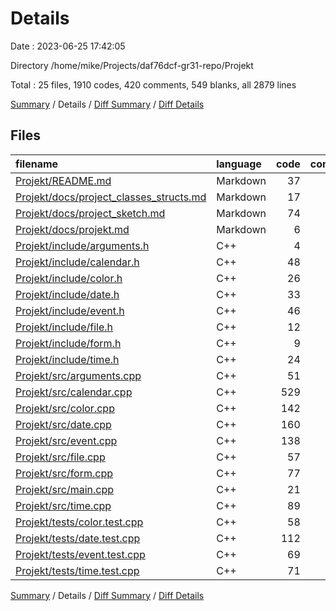 # Details

Date : 2023-06-25 17:42:05

Directory /home/mike/Projects/daf76dcf-gr31-repo/Projekt

Total : 25 files,  1910 codes, 420 comments, 549 blanks, all 2879 lines

[Summary](results.md) / Details / [Diff Summary](diff.md) / [Diff Details](diff-details.md)

## Files
| filename | language | code | comment | blank | total |
| :--- | :--- | ---: | ---: | ---: | ---: |
| [Projekt/README.md](/Projekt/README.md) | Markdown | 37 | 0 | 18 | 55 |
| [Projekt/docs/project_classes_structs.md](/Projekt/docs/project_classes_structs.md) | Markdown | 17 | 0 | 16 | 33 |
| [Projekt/docs/project_sketch.md](/Projekt/docs/project_sketch.md) | Markdown | 74 | 0 | 10 | 84 |
| [Projekt/docs/projekt.md](/Projekt/docs/projekt.md) | Markdown | 6 | 0 | 2 | 8 |
| [Projekt/include/arguments.h](/Projekt/include/arguments.h) | C++ | 4 | 15 | 3 | 22 |
| [Projekt/include/calendar.h](/Projekt/include/calendar.h) | C++ | 48 | 56 | 25 | 129 |
| [Projekt/include/color.h](/Projekt/include/color.h) | C++ | 26 | 49 | 17 | 92 |
| [Projekt/include/date.h](/Projekt/include/date.h) | C++ | 33 | 61 | 23 | 117 |
| [Projekt/include/event.h](/Projekt/include/event.h) | C++ | 46 | 68 | 24 | 138 |
| [Projekt/include/file.h](/Projekt/include/file.h) | C++ | 12 | 19 | 5 | 36 |
| [Projekt/include/form.h](/Projekt/include/form.h) | C++ | 9 | 14 | 3 | 26 |
| [Projekt/include/time.h](/Projekt/include/time.h) | C++ | 24 | 45 | 16 | 85 |
| [Projekt/src/arguments.cpp](/Projekt/src/arguments.cpp) | C++ | 51 | 0 | 5 | 56 |
| [Projekt/src/calendar.cpp](/Projekt/src/calendar.cpp) | C++ | 529 | 54 | 109 | 692 |
| [Projekt/src/color.cpp](/Projekt/src/color.cpp) | C++ | 142 | 12 | 38 | 192 |
| [Projekt/src/date.cpp](/Projekt/src/date.cpp) | C++ | 160 | 0 | 47 | 207 |
| [Projekt/src/event.cpp](/Projekt/src/event.cpp) | C++ | 138 | 0 | 37 | 175 |
| [Projekt/src/file.cpp](/Projekt/src/file.cpp) | C++ | 57 | 0 | 14 | 71 |
| [Projekt/src/form.cpp](/Projekt/src/form.cpp) | C++ | 77 | 13 | 23 | 113 |
| [Projekt/src/main.cpp](/Projekt/src/main.cpp) | C++ | 21 | 14 | 9 | 44 |
| [Projekt/src/time.cpp](/Projekt/src/time.cpp) | C++ | 89 | 0 | 26 | 115 |
| [Projekt/tests/color.test.cpp](/Projekt/tests/color.test.cpp) | C++ | 58 | 0 | 14 | 72 |
| [Projekt/tests/date.test.cpp](/Projekt/tests/date.test.cpp) | C++ | 112 | 0 | 30 | 142 |
| [Projekt/tests/event.test.cpp](/Projekt/tests/event.test.cpp) | C++ | 69 | 0 | 13 | 82 |
| [Projekt/tests/time.test.cpp](/Projekt/tests/time.test.cpp) | C++ | 71 | 0 | 22 | 93 |

[Summary](results.md) / Details / [Diff Summary](diff.md) / [Diff Details](diff-details.md)